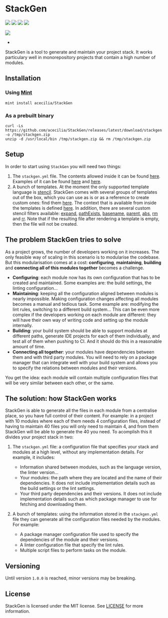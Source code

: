 # StackGen

[![](https://github.com/acecilia/StackGen/workflows/CI/badge.svg?branch=master)](https://github.com/acecilia/StackGen/actions)
[![](https://codecov.io/gh/acecilia/StackGen/branch/master/graph/badge.svg)](https://codecov.io/github/acecilia/StackGen)
[![](http://isitmaintained.com/badge/resolution/acecilia/stackgen.svg)](https://github.com/acecilia/StackGen/issues)
[![](https://img.shields.io/github/v/release/acecilia/stackgen?color=orange&label=latest%20release)](https://github.com/acecilia/StackGen/releases)

[![](https://buildstats.info/github/chart/acecilia/stackgen?branch=master&buildCount=30)](https://github.com/acecilia/StackGen/actions?query=branch%3Amaster)

-

StackGen is a tool to generate and maintain your project stack. It works particulary well in monorepository projects that contain a high number of modules.

## Installation

### Using [Mint](https://github.com/yonaskolb/Mint)

```shell
mint install acecilia/StackGen
```

### As a prebuilt binary

```shell
curl -Ls https://github.com/acecilia/StackGen/releases/latest/download/stackgen.zip -o /tmp/stackgen.zip
unzip -d /usr/local/bin /tmp/stackgen.zip && rm /tmp/stackgen.zip
```

## Setup

In order to start using `StackGen` you will need two things:

1. The `stackgen.yml` file. The contents allowed inside it can be found [here](Documentation/Reference/structs/StackGenFile.md). Examples of it can be found [here](Examples/swift/stackgen.yml) and [here](stackgen.yml).
2. A bunch of templates. At the moment the only supported template language is [stencil](https://github.com/stencilproject/Stencil). StackGen comes with several groups of templates out of the box, which you can use as is or as a reference to create custom ones: find them [here](StackGenTemplates). The context that is available from inside the templates is defined [here](Documentation/Reference/structs/Context.Output.md). In addition, there are several custom stencil filters available: [expand](Documentation/Reference/classes/TemplateEngine.Stencil.Filter.ExpandDependencies.md), [pathExists](Documentation/Reference/classes/TemplateEngine.Stencil.Filter.PathExists.md), [basename](Documentation/Reference/classes/TemplateEngine.Stencil.Filter.Basename.md), [parent](Documentation/Reference/classes/TemplateEngine.Stencil.Filter.Parent.md), [abs](Documentation/Reference/classes/TemplateEngine.Stencil.Filter.Absolut.md), [rm](Documentation/Reference/classes/TemplateEngine.Stencil.Filter.RelativeToModule.md) and [rr](Documentation/Reference/classes/TemplateEngine.Stencil.Filter.RelativeToRoot.md). Note that if the resulting file after rendering a template is empty, then the file will not be created.

## The problem StackGen tries to solve

As a project grows, the number of developers working on it increases. The only feasible way of scaling in this scenario is to modularise the codebase. But this modularisation comes at a cost: **configuring**, **maintaining**, **building** and **connecting all of this modules together** becomes a challenge.

* **Configuring**: each module now has its own configuration that has to be created and maintained. Some examples are: the build settings, the linting configuration...
* **Maintaining**: keeping all the configuration aligned between modules is nearly impossible. Making configuration changes affecting all modules becomes a manual and tedious task. Some example are: modifying the lint rules, switching to a different build system... This can be even more complex if the developers working on each module are different: they will have their own way of writing code and setting up the module internally.
* **Building**: your build system should be able to support modules at different paths, generate IDE projects for each of them individually, and test all of them when pushing to CI. And it should do this in a reasonable amount of time.
* **Connecting all together**: your modules have dependencies between them and with third party modules. You will need to rely on a package manager that can integrate well with your build system and allows you to specify the relations between modules and their versions.

You get the idea: each module will contain multiple configuration files that will be very similar between each other, or the same.

## The solution: how StackGen works

StackGen is able to generate all the files in each module from a centralise place, so you have full control of their content. For example: in a project with 10 modules where each of them needs 4 configuration files, instead of having to maintain 40 files you will only need to maintain 4, and from them StackGen will be able to generate the 40 you need. To acomplish this it divides your project stack in two:

1. The `stackgen.yml` file: a configuration file that specifies your stack and modules at a high level, without any implementation details. For example, it includes:

    * Information shared between modules, such as the language version, the linter version...
    * Your modules: the path where they are located and the name of their dependencies. It does not include implementation details such as the build settings or the lint settings.
    * Your third party dependencies and their versions. It does not include implementation details such as which package manager to use for fetching and downloading them.

2. A bunch of templates: using the information stored in the `stackgen.yml` file they can generate all the configuration files needed by the modules. For example:

    * A package manager configuration file used to specify the dependencies of the module and their versions.
    * A linter configuration file that specify the lint rules.
    * Multiple script files to perform tasks on the module.

## Versioning

Until version `1.0.0` is reached, minor versions may be breaking.

## License

StackGen is licensed under the MIT license. See [LICENSE](LICENSE) for more information.
